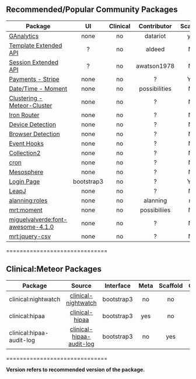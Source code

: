 ## Recommended/Popular Community Packages 

| Package       | UI | Clinical  | Contributor | Scaffold | Version  |
| ------------- |:----------------:| :----------------: |  :----------------: | :----------------: | -------------:|
| [GAnalytics](https://github.com/datariot/meteor-ganalytics) | none | no |  datariot | yes | ? |
| [Template Extended API](https://github.com/aldeed/meteor-template-extension)  | ? | no |  aldeed | No | ? |
| [Session Extended API](https://github.com/awatson1978/session-extended-api)  | ? | no |  awatson1978 | No | ? |
| [Payments - Stripe](https://atmosphere.meteor.com/package/stripe) | none | no |  ? | Yes | ? |
| [Date/Time - Moment](https://github.com/possibilities/meteor-moment)  | none | no |  possibilities | No | ? |  
| [Clustering - Meteor-Cluster](https://github.com/arunoda/meteor-cluster)  | none | no |  ? | No | ? |  
| [Iron Router](https://github.com/EventedMind/meteor-iron-router)  | none | no |  ? | No |  ? |
| [Device Detection](https://atmosphere.meteor.com/package/device-detection)  | none | no |  ? | No | ? |    
| [Browser Detection](https://atmosphere.meteor.com/package/browser-detection ) | none | no |  ? | No | ? |  
| [Event Hooks](https://atmosphere.meteor.com/package/event-hooks)  | none | no |  ? | No | ? |  
| [Collection2](https://atmosphere.meteor.com/package/collection2)  | none | no |  ? | No | ? |  
| [cron](https://atmosphere.meteor.com/package/cron)  | none | no |  ? | No | ? |    
| [Mesosphere](https://atmosphere.meteor.com/package/Mesosphere)  | none | no |  ? | No | ? |  
| [Login Page](https://atmosphere.meteor.com/package/accounts-entry)  | bootstrap3 | no |  ? | Yes | ? |     
| [LeapJ](https://github.com/kevohagan/meteor-leapmotion) | none | no |  ? | No | ? |  
| [alanning:roles]() | none | no |  alanning | no | ? |  
| [mrt:moment]() | none | no |  possibiliies | No | ? |  
| [miguelvalverde:font-awesome-4.1.0]() | none | no |  ? | No | ? |  
| [mrt:jquery-csv]() | none | no |  ? | No | ? |  

==============================
## Clinical:Meteor Packages

| Package       | Source   | Interface | Meta | Scaffold | Component | Version  |
| ------------- |:------------:| :-----------: |  :-------: | :--------: | :--------: | -------------:|
| clinical:nightwatch | [clinical-nightwatch](https://github.com/awatson1978/clinical-nightwatch) |  bootstrap3 | no | no | no | 1.4.0 |
| clinical:hipaa | [clinical-hipaa](https://github.com/awatson1978/clinical-hipaa) |  bootstrap3 | yes | no |  no | --- |
| clinical:hipaa-audit-log | [clinical-hipaa-audit-log](https://github.com/awatson1978/clinical-hipaa-audit-log) |  bootstrap3 | no | yes | no | 1.0.1 |

==============================

**Version refers to recommended version of the package.** 


